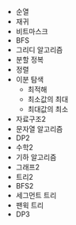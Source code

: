 + 순열
+ 재귀
+ 비트마스크
+ BFS
+ 그리디 알고리즘
+ 분할 정복
+ 정렬
+ 이분 탐색
  + 최적해
  + 최소값의 최대
  + 최대값의 최소
+ 자료구조2
+ 문자열 알고리즘
+ DP2
+ 수학2
+ 기하 알고리즘
+ 그래프2
+ 트리2
+ BFS2
+ 세그먼트 트리
+ 팬윅 트리
+ DP3